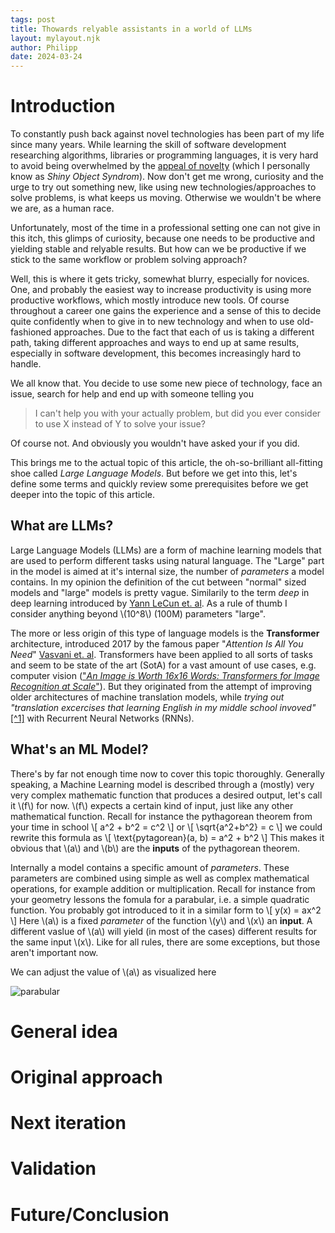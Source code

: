 ```yaml
---
tags: post
title: Thowards relyable assistants in a world of LLMs
layout: mylayout.njk
author: Philipp
date: 2024-03-24
---
```


<script src="https://polyfill.io/v3/polyfill.min.js?features=es6"></script>
<script type="text/x-mathjax-config">
MathJax.Hub.Config({
  tex2jax: {inlineMath: [['\\$','\\$'],['$$','$$'], ['\\(','\\)'], ['\\[', '\\]']]}
});
</script>
  <script id="MathJax-script" async
          src="https://cdn.jsdelivr.net/npm/mathjax@3.0.1/es5/tex-mml-chtml.js?config=TeX-AMS_CHTML">
  </script>
# Introduction
To constantly push back against novel technologies has been part of my life since many years.
While learning the skill of software development researching algorithms, libraries or programming languages, 
it is very hard to avoid being overwhelmed by the [appeal of novelty](https://en.wikipedia.org/wiki/Appeal_to_novelty) (which I personally know as _Shiny Object Syndrom_).
Now don't get me wrong, curiosity and the urge to try out something new, like using new technologies/approaches to solve problems, is what keeps us moving.
Otherwise we wouldn't be where we are, as a human race.

Unfortunately, most of the time in a professional setting one can not give in this itch, this glimps of curiosity, because one needs to be productive and yielding stable and relyable results.
But how can we be productive if we stick to the same workflow or problem solving approach?

Well, this is where it gets tricky, somewhat blurry, especially for novices.
One, and probably the easiest way to increase productivity is using more productive workflows, which mostly introduce new tools.
Of course throughout a career one gains the experience and a sense of this to decide quite confidently when to give in to new technology and when to use old-fashioned approaches.
Due to the fact that each of us is taking a different path, taking different approaches and ways to end up at same results, especially in software development, this becomes increasingly hard to handle.

We all know that. You decide to use some new piece of technology, face an issue, search for help and end up with someone telling you

> I can't help you with your actually problem, but did you ever consider to use X instead of Y to solve your issue?

Of course not. And obviously you wouldn't have asked your if you did.

This brings me to the actual topic of this article, the oh-so-brilliant all-fitting shoe called _Large Language Models_.
But before we get into this, let's define some terms and quickly review some prerequisites before we get deeper into the topic of this article.

## What are LLMs?
Large Language Models (LLMs) are a form of machine learning models that are used to perform different tasks using natural language.
The "Large" part in the model is aimed at it's internal size, the number of _parameters_ a model contains.
In my opinion the definition of the cut between "normal" sized models and "large" models is pretty vague.
Similarily to the term _deep_ in deep learning introduced by [Yann LeCun et. al](https://doi.org/10.1038/nature14539).
As a rule of thumb I consider anything beyond \\(10^8\\) (100M) parameters "large".

The more or less origin of this type of language models is the **Transformer** architecture, introduced 2017 by the famous paper "_Attention Is All You Need_" [Vasvani et. al](https://arxiv.org/abs/1706.03762).
Transformers have been applied to all sorts of tasks and seem to be state of the art (SotA) for a vast amount of use cases, e.g. computer vision (["_An Image is Worth 16x16 Words: Transformers for Image Recognition at Scale_"](https://arxiv.org/abs/2010.11929)).
But they originated from the attempt of improving older architectures of machine translation models, while _trying out "translation excercises that learning English in my middle school invoved"_[[^1]](https://www.youtube.com/watch?v=XfpMkf4rD6E&t=1116s) with Recurrent Neural Networks (RNNs).

## What's an ML Model?
There's by far not enough time now to cover this topic thoroughly.
Generally speaking, a Machine Learning model is described through a (mostly) very very complex mathematic function that produces a desired output, let's call it \\(f\\) for now.
\\(f\\) expects a certain kind of input, just like any other mathematical function.
Recall for instance the pythagorean theorem from your time in school
\\[
a^2 + b^2 = c^2
\\]
or
\\[
\sqrt{a^2+b^2} = c
\\]
we could rewrite this formula as
\\[
\text{pytagorean}(a, b) = a^2 + b^2
\\]
This makes it obvious that \\(a\\) and \\(b\\) are the **inputs** of the pythagorean theorem.

Internally a model contains a specific amount of _parameters_.
These parameters are combined using simple as well as complex mathematical operations, for example addition or multiplication.
Recall for instance from your geometry lessons the fomula for a parabular, i.e. a simple quadratic function.
You probably got introduced to it in a similar form to
\\[
y(x) = ax^2
\\]
Here \\(a\\) is a  fixed _parameter_ of the function \\(y\\) and \\(x\\) an **input**.
A different vaslue of \\(a\\) will yield (in most of the cases) different results for the same input \\(x\\).
Like for all rules, there are some exceptions, but those aren't important now.

We can adjust the value of \\(a\\) as visualized here

![parabular](https://upload.wikimedia.org/wikipedia/commons/4/4f/Concavity_of_a_parabola.gif)




# General idea

# Original approach

# Next iteration

# Validation

# Future/Conclusion
